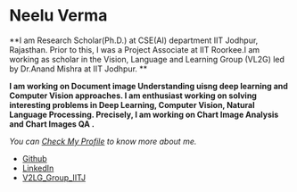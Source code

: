 # Neelu Verma


**I am Research Scholar(Ph.D.) at CSE(AI) department IIT Jodhpur, Rajasthan. Prior to this, I was a Project Associate at IIT Roorkee.I am working as scholar in the Vision, Language and Learning Group (VL2G) led by Dr.Anand Mishra at IIT Jodhpur. **

**I am working on Document image Understanding uisng deep learning and Computer Vision approaches. I am enthusiast working on solving interesting problems in Deep Learning, Computer Vision, Natural Language Processing. Precisely, I am working on Chart Image Analysis and Chart Images QA .**

_You can [Check My Profile](https://github.com/neeluvermaiitj/) to know more about me._

- [Github](https://github.com/neeluvermaiitj/) 
- [LinkedIn](https://www.linkedin.com/in/neelu-verma-4146a8127/)
- [V2LG_Group_IITJ](https://vl2g.github.io/people/)


